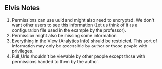 ## Elvis Notes
1. Permissions can use uuid and might also need to encrypted. We don't want other users to see this information (Let us think of it as a configuration file used in the example by the professor). 
2. Permission might also be missing some information
3. Everything in the View (Analytics Info) should be restricted. This sort of information may only be accessible by author or those people with privileges.
4. Full_Urls shouldn't be viewable by other people except those with permissions handed to them by the author.


